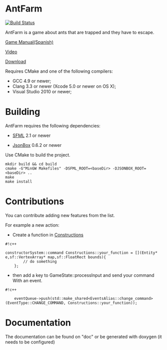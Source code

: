 # AntFarm #

[![Build Status](https://travis-ci.org/cristianglezm/AntFarm.svg)](https://travis-ci.org/cristianglezm/AntFarm)

AntFarm is a game about ants that are trapped and they have to escape.

[Game Manual(Spanish)](https://bitbucket.org/cristian_glez_m/antfarm/wiki/Manual%20de%20Juego)

[Video](https://www.youtube.com/watch?v=o17TOI_zKAY)

[Download](https://bitbucket.org/cristian_glez_m/antfarm/downloads)

Requires CMake and one of the following compilers:

* GCC 4.9 or newer;
* Clang 3.3 or newer (Xcode 5.0 or newer on OS X);
* Visual Studio 2010 or newer;

Building
===

AntFarm requires the following dependencies:

* [SFML](http://sfml-dev.org) 2.1 or newer

* [JsonBox](https://github.com/anhero/JsonBox) 0.6.2 or newer

Use CMake to build the project.

```
mkdir build && cd build
cmake -G"MinGW Makefiles" -DSFML_ROOT=<baseDir> -DJSONBOX_ROOT=<baseDir> ..
make
make install

```

Contributions
===

You can contribute adding new features from the list.

For example a new action:

* Create a function in [Constructions](https://github.com/cristianglezm/AntFarm/blob/master/src/Systems/constructorSystem/Constructions.cpp)

```
#!c++

constructorSystem::command Constructions::your_function = [](Entity* e,sf::VertexArray* map,sf::FloatRect bounds){
		// do something
	};
```

* then add a key to GameState::processInput and send your command With an event.

```
#!c++

	eventQueue->push(std::make_shared<EventsAlias::change_command>(EventType::CHANGE_COMMAND, Constructions::your_function));
```

Documentation
===

The documentation can be found on "doc" or be generated with doxygen (it needs to be configured)
